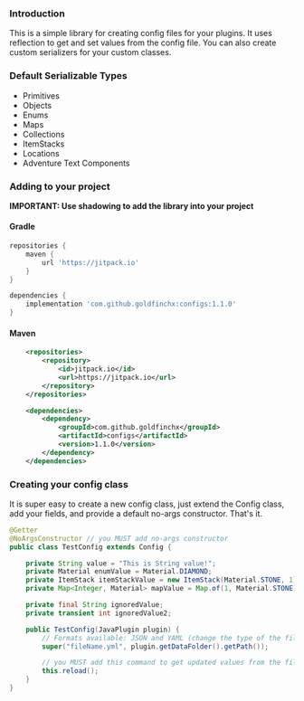 ### Introduction
This is a simple library for creating config files for your plugins. It uses reflection to get and
set values from the config file. You can also create custom serializers for your custom classes.

### Default Serializable Types
- Primitives
- Objects
- Enums
- Maps
- Collections
- ItemStacks
- Locations
- Adventure Text Components

### Adding to your project
**IMPORTANT: Use shadowing to add the library into your project**

#### Gradle
```groovy
repositories {
    maven {
        url 'https://jitpack.io'
    }
}

dependencies {
    implementation 'com.github.goldfinchx:configs:1.1.0'
}
```

#### Maven
```xml
    <repositories>
        <repository>
            <id>jitpack.io</id>
            <url>https://jitpack.io</url>
        </repository>
    </repositories>

    <dependencies>
        <dependency>
            <groupId>com.github.goldfinchx</groupId>
            <artifactId>configs</artifactId>
            <version>1.1.0</version>
        </dependency>
    </dependencies>
```




### Creating your config class
It is super easy to create a new config class, just extend the Config class, add your fields, and provide a default
no-args constructor. That's it.
```java
@Getter
@NoArgsConstructor // you MUST add no-args constructor
public class TestConfig extends Config {

    private String value = "This is String value!";
    private Material enumValue = Material.DIAMOND;
    private ItemStack itemStackValue = new ItemStack(Material.STONE, 1);
    private Map<Integer, Material> mapValue = Map.of(1, Material.STONE);

    private final String ignoredValue;
    private transient int ignoredValue2;

    public TestConfig(JavaPlugin plugin) {
        // Formats available: JSON and YAML (change the type of the file to x.json or x.yaml/x.yml)
        super("fileName.yml", plugin.getDataFolder().getPath());

        // you MUST add this command to get updated values from the file and use this in your reload command
        this.reload();     
    }
}
```
